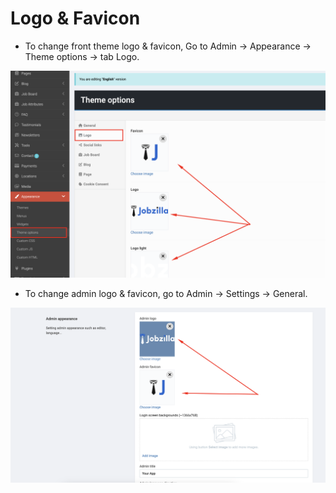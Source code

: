 # Logo & Favicon

- To change front theme logo & favicon, Go to Admin -> Appearance -> Theme options -> tab Logo.

![Image](./images/logo-favicon.png)

- To change admin logo & favicon, go to Admin -> Settings -> General.

![Image](./images/admin-logo.png)
